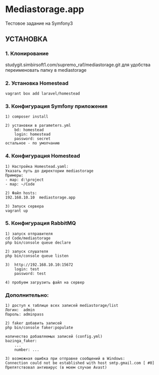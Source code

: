 Mediastorage.app
=============================

Тестовое задание на Symfony3

УСТАНОВКА
------------

### 1. Клонирование

studygit.simbirsoft1.com/supremo_raf/mediastorage.git
для удобства переименовать папку в mediastorage

### 2. Установка Homestead

	vagrant box add laravel/homestead
	
### 3. Конфигурация Symfony приложения

	1) composer install
	
	2) установки в parameters.yml
		bd: homestead
		login: homestead
		password: secret
	остальное - по умолчанию
		
### 4. Конфигурация Homestead

	1) Настройка Homestead.yaml: 
	Указать путь до директории mediastorage
	Примеры: 
	- map: d:\project
	- map: ~/Code
		
	2) Файл hosts:
	192.168.10.10  mediastorage.app
	  
	3) Запуск сервера
	vagrant up
		
### 5. Конфигурация RabbitMQ

	1) запуск отправителя
	cd Code/mediastorage
	php bin/console queue declare
	
	2) запуск слушателя
	php bin/console queue listen
	
	3) 	http://192.168.10.10:15672
		login: test
		password: test
	
	4) пробуем загрузить файл на сервер
	
### Дополнительно:

	1) доступ к таблице всех записей mediastorage/list
	Логин:	admin
	Пароль: adminpass

	2) faker добавить записей 
	php bin/console faker:populate
	
	количество добавляемых записей (config.yml)
	bazinga_faker:
		...
		number: ...
		
	3) возможная ошибка при отправке сообщений в Windows:
	Connection could not be established with host smtp.gmail.com [ #0]
	Препятствовал антивирус (в моем случае Avast)
	
